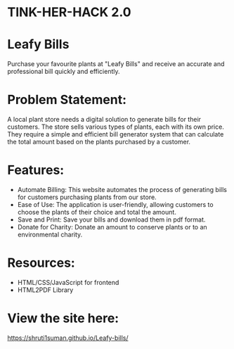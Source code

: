 # TINK-HER-HACK 2.0
# Leafy Bills
Purchase your favourite plants at "Leafy Bills" and receive an accurate and professional bill quickly and efficiently.

# Problem Statement:
A local plant store needs a digital solution to generate bills for their customers. The store sells various types of plants, each with its own price. They require a simple and efficient bill generator system that can calculate the total amount based on the plants purchased by a customer.

# Features:
* Automate Billing: This website automates the process of generating bills for customers purchasing plants from our store.
* Ease of Use: The application is user-friendly, allowing customers to choose the plants of their choice and total the amount.
* Save and Print: Save your bills and download them in pdf format.
* Donate for Charity: Donate an amount to conserve plants or to an environmental charity.
# Resources: 
* HTML/CSS/JavaScript for frontend
* HTML2PDF Library

# View the site here:
https://shruti1suman.github.io/Leafy-bills/
